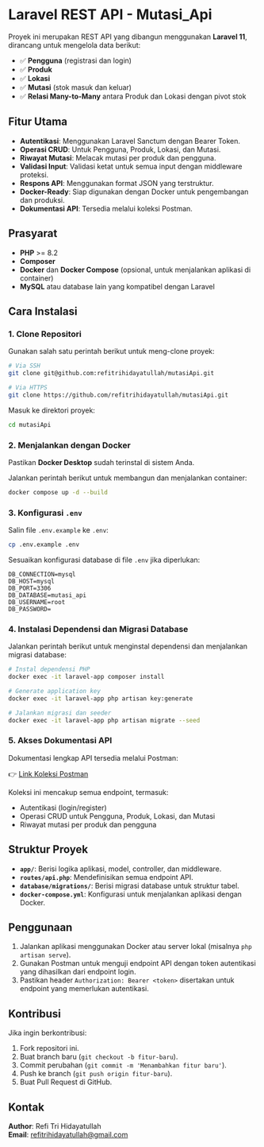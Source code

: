 

# Laravel REST API - Mutasi_Api

Proyek ini merupakan REST API yang dibangun menggunakan **Laravel 11**, dirancang untuk mengelola data berikut:

- ✅ **Pengguna** (registrasi dan login)
- ✅ **Produk**
- ✅ **Lokasi**
- ✅ **Mutasi** (stok masuk dan keluar)
- ✅ **Relasi Many-to-Many** antara Produk dan Lokasi dengan pivot stok

## Fitur Utama
- **Autentikasi**: Menggunakan Laravel Sanctum dengan Bearer Token.
- **Operasi CRUD**: Untuk Pengguna, Produk, Lokasi, dan Mutasi.
- **Riwayat Mutasi**: Melacak mutasi per produk dan pengguna.
- **Validasi Input**: Validasi ketat untuk semua input dengan middleware proteksi.
- **Respons API**: Menggunakan format JSON yang terstruktur.
- **Docker-Ready**: Siap digunakan dengan Docker untuk pengembangan dan produksi.
- **Dokumentasi API**: Tersedia melalui koleksi Postman.

## Prasyarat
- **PHP** >= 8.2
- **Composer**
- **Docker** dan **Docker Compose** (opsional, untuk menjalankan aplikasi di container)
- **MySQL** atau database lain yang kompatibel dengan Laravel

## Cara Instalasi

### 1. Clone Repositori
Gunakan salah satu perintah berikut untuk meng-clone proyek:

```bash
# Via SSH
git clone git@github.com:refitrihidayatullah/mutasiApi.git

# Via HTTPS
git clone https://github.com/refitrihidayatullah/mutasiApi.git
```

Masuk ke direktori proyek:
```bash
cd mutasiApi
```

### 2. Menjalankan dengan Docker
Pastikan **Docker Desktop** sudah terinstal di sistem Anda.

Jalankan perintah berikut untuk membangun dan menjalankan container:
```bash
docker compose up -d --build
```

### 3. Konfigurasi `.env`
Salin file `.env.example` ke `.env`:
```bash
cp .env.example .env
```

Sesuaikan konfigurasi database di file `.env` jika diperlukan:
```env
DB_CONNECTION=mysql
DB_HOST=mysql
DB_PORT=3306
DB_DATABASE=mutasi_api
DB_USERNAME=root
DB_PASSWORD=
```

### 4. Instalasi Dependensi dan Migrasi Database
Jalankan perintah berikut untuk menginstal dependensi dan menjalankan migrasi database:

```bash
# Instal dependensi PHP
docker exec -it laravel-app composer install

# Generate application key
docker exec -it laravel-app php artisan key:generate

# Jalankan migrasi dan seeder
docker exec -it laravel-app php artisan migrate --seed
```

### 5. Akses Dokumentasi API
Dokumentasi lengkap API tersedia melalui Postman:

👉 [Link Koleksi Postman](https://refitrihidayatullah.postman.co/workspace/117435ea-8e35-4386-86c1-ef7bd79711a2/collection/46730229-47557914-db3b-451b-aab8-73df26b943cc?action=share&source=copy-link&creator=46730229)

Koleksi ini mencakup semua endpoint, termasuk:
- Autentikasi (login/register)
- Operasi CRUD untuk Pengguna, Produk, Lokasi, dan Mutasi
- Riwayat mutasi per produk dan pengguna

## Struktur Proyek
- **`app/`**: Berisi logika aplikasi, model, controller, dan middleware.
- **`routes/api.php`**: Mendefinisikan semua endpoint API.
- **`database/migrations/`**: Berisi migrasi database untuk struktur tabel.
- **`docker-compose.yml`**: Konfigurasi untuk menjalankan aplikasi dengan Docker.

## Penggunaan
1. Jalankan aplikasi menggunakan Docker atau server lokal (misalnya `php artisan serve`).
2. Gunakan Postman untuk menguji endpoint API dengan token autentikasi yang dihasilkan dari endpoint login.
3. Pastikan header `Authorization: Bearer <token>` disertakan untuk endpoint yang memerlukan autentikasi.

## Kontribusi
Jika ingin berkontribusi:
1. Fork repositori ini.
2. Buat branch baru (`git checkout -b fitur-baru`).
3. Commit perubahan (`git commit -m 'Menambahkan fitur baru'`).
4. Push ke branch (`git push origin fitur-baru`).
5. Buat Pull Request di GitHub.

## Kontak
**Author**: Refi Tri Hidayatullah  
**Email**: refitrihidayatullah@gmail.com


